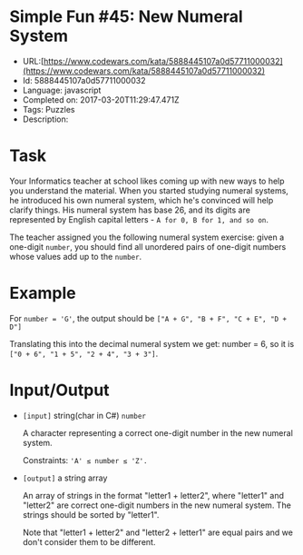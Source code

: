 # Simple Fun #45: New Numeral System

 - URL:[https://www.codewars.com/kata/5888445107a0d57711000032](https://www.codewars.com/kata/5888445107a0d57711000032)
 - Id: 5888445107a0d57711000032
 - Language: javascript
 - Completed on: 2017-03-20T11:29:47.471Z
 - Tags: Puzzles
 - Description:
# Task
 Your Informatics teacher at school likes coming up with new ways to help you understand the material. When you started studying numeral systems, he introduced his own numeral system, which he's convinced will help clarify things. His numeral system has base 26, and its digits are represented by English capital letters - `A for 0, B for 1, and so on`.

 The teacher assigned you the following numeral system exercise: given a one-digit `number`, you should find all unordered pairs of one-digit numbers whose values add up to the `number`.

# Example

 For `number = 'G'`, the output should be `["A + G", "B + F", "C + E", "D + D"]`

 Translating this into the decimal numeral system we get: number = 6, so it is `["0 + 6", "1 + 5", "2 + 4", "3 + 3"]`.

# Input/Output

 - `[input]` string(char in C#) `number`

   A character representing a correct one-digit number in the new numeral system.

   Constraints: `'A' ≤ number ≤ 'Z'.`

 - `[output]` a string array

   An array of strings in the format "letter1 + letter2", where "letter1" and "letter2" are correct one-digit numbers in the new numeral system. The strings should be sorted by "letter1".

   Note that "letter1 + letter2" and "letter2 + letter1" are equal pairs and we don't consider them to be different.
